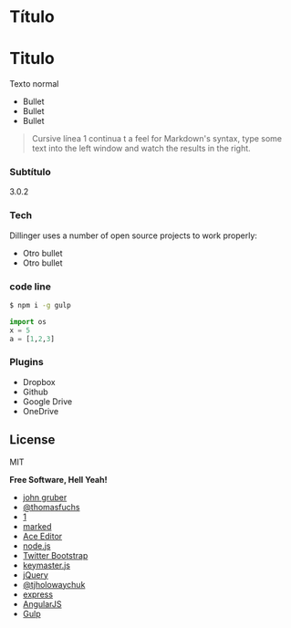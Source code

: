 # Título
Titulo
======

Texto normal

  - Bullet
  - Bullet
  - Bullet


> Cursive línea 1
> continua
> t a feel for Markdown's syntax, type some text into the left window and watch the results in the right.

### Subtítulo
3.0.2

### Tech

Dillinger uses a number of open source projects to work properly:

* Otro bullet
* Otro bullet


### code line

```sh
$ npm i -g gulp
```

```py
import os
x = 5
a = [1,2,3]
```

### Plugins

* Dropbox
* Github
* Google Drive
* OneDrive



License
----

MIT


**Free Software, Hell Yeah!**

- [john gruber](http://daringfireball.net)
- [@thomasfuchs](http://twitter.com/thomasfuchs)
- [1](http://daringfireball.net/projects/markdown/)
- [marked](https://github.com/chjj/marked)
- [Ace Editor](http://ace.ajax.org)
- [node.js](http://nodejs.org)
- [Twitter Bootstrap](http://twitter.github.com/bootstrap/)
- [keymaster.js](https://github.com/madrobby/keymaster)
- [jQuery](http://jquery.com)
- [@tjholowaychuk](http://twitter.com/tjholowaychuk)
- [express](http://expressjs.com)
- [AngularJS](http://angularjs.org)
- [Gulp](http://gulpjs.com)
